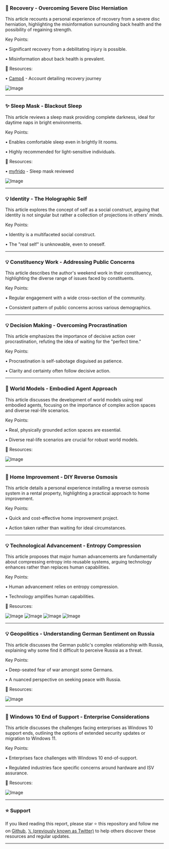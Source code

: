 ### 🦾 Recovery - Overcoming Severe Disc Herniation

This article recounts a personal experience of recovery from a severe disc herniation, highlighting the misinformation surrounding back health and the possibility of regaining strength.

Key Points:

• Significant recovery from a debilitating injury is possible.

• Misinformation about back health is prevalent.


🔗 Resources:

• [Camp4](https://x.com/Camp4) - Account detailing recovery journey

![Image](https://pbs.twimg.com/amplify_video_thumb/1939019987122835456/img/uuSSuQu6vV5n-k7b.jpg)


---

### ✨ Sleep Mask - Blackout Sleep

This article reviews a sleep mask providing complete darkness, ideal for daytime naps in bright environments.

Key Points:

• Enables comfortable sleep even in brightly lit rooms.

• Highly recommended for light-sensitive individuals.


🔗 Resources:

• [myfrido](https://x.com/myfrido) -  Sleep mask reviewed

![Image](https://pbs.twimg.com/media/GumttGgXoAABE9X?format=jpg&name=small)


---

### 💡 Identity - The Holographic Self

This article explores the concept of self as a social construct, arguing that identity is not singular but rather a collection of projections in others' minds.

Key Points:

• Identity is a multifaceted social construct.

• The "real self" is unknowable, even to oneself.


---

### 💡 Constituency Work - Addressing Public Concerns

This article describes the author's weekend work in their constituency, highlighting the diverse range of issues faced by constituents.

Key Points:

• Regular engagement with a wide cross-section of the community.

• Consistent pattern of public concerns across various demographics.


---

### 💡 Decision Making - Overcoming Procrastination

This article emphasizes the importance of decisive action over procrastination, refuting the idea of waiting for the "perfect time."

Key Points:

• Procrastination is self-sabotage disguised as patience.

• Clarity and certainty often follow decisive action.


---

### 🤖 World Models - Embodied Agent Approach

This article discusses the development of world models using real embodied agents, focusing on the importance of complex action spaces and diverse real-life scenarios.

Key Points:

• Real, physically grounded action spaces are essential.


• Diverse real-life scenarios are crucial for robust world models.


🔗 Resources:

![Image](https://pbs.twimg.com/amplify_video_thumb/1938441926031839232/img/Ru3HORpcj5pn9jen.jpg)


---

### 🚀 Home Improvement - DIY Reverse Osmosis

This article details a personal experience installing a reverse osmosis system in a rental property, highlighting a practical approach to home improvement.

Key Points:

• Quick and cost-effective home improvement project.

• Action taken rather than waiting for ideal circumstances.


---

### 💡 Technological Advancement - Entropy Compression

This article proposes that major human advancements are fundamentally about compressing entropy into reusable systems, arguing technology enhances rather than replaces human capabilities.

Key Points:

• Human advancement relies on entropy compression.

• Technology amplifies human capabilities.


🔗 Resources:

![Image](https://pbs.twimg.com/media/GuljxYnXEAA6Q9i?format=jpg&name=small)
![Image](https://pbs.twimg.com/media/GuljxYyXYAAefCM?format=jpg&name=small)
![Image](https://pbs.twimg.com/media/GuljxYiXYAAPcOn?format=jpg&name=360x360)
![Image](https://pbs.twimg.com/media/GuljxYlWwAA1Scg?format=jpg&name=small)


---

### 💡 Geopolitics - Understanding German Sentiment on Russia

This article discusses the German public's complex relationship with Russia, explaining why some find it difficult to perceive Russia as a threat.

Key Points:

• Deep-seated fear of war amongst some Germans.

• A nuanced perspective on seeking peace with Russia.


🔗 Resources:

![Image](https://pbs.twimg.com/media/Guj5SwZWwAAsEp6?format=jpg&name=small)


---

### 🤖 Windows 10 End of Support - Enterprise Considerations

This article discusses the challenges facing enterprises as Windows 10 support ends, outlining the options of extended security updates or migration to Windows 11.

Key Points:

• Enterprises face challenges with Windows 10 end-of-support.

• Regulated industries face specific concerns around hardware and ISV assurance.


🔗 Resources:

![Image](https://pbs.twimg.com/media/GuliSk7W4AALPN2?format=jpg&name=small)


---

### ⭐️ Support

If you liked reading this report, please star ⭐️ this repository and follow me on [Github](https://github.com/Drix10), [𝕏 (previously known as Twitter)](https://x.com/DRIX_10_) to help others discover these resources and regular updates.

---